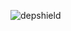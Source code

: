 ![depshield](https://14gxy2qgoj.execute-api.us-east-2.amazonaws.com/prod/badges/depshield-testing/test-project-2020041605/depshield.svg)
<!-- ![depshield](https://staging.depshield.sonatype.org/badges/depshield-testing/test-project-2020041605/depshield.svg) -->
